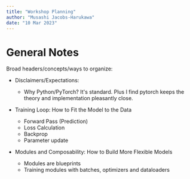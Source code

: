 ```yaml
---
title: "Workshop Planning"
author: "Musashi Jacobs-Harukawa"
date: "10 Mar 2023"
---
```


# General Notes

Broad headers/concepts/ways to organize:

- Disclaimers/Expectations:
	- Why Python/PyTorch? It's standard. Plus I find pytorch keeps the theory and implementation pleasantly close.


- Training Loop: How to Fit the Model to the Data
	- Forward Pass (Prediction)
	- Loss Calculation
	- Backprop
	- Parameter update

- Modules and Composability: How to Build More Flexible Models
	- Modules are blueprints
	- Training modules with batches, optimizers and dataloaders
 
